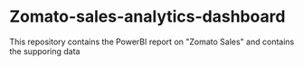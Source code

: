 # Zomato-sales-analytics-dashboard
This repository contains the PowerBI report on "Zomato Sales" and contains the supporing data
